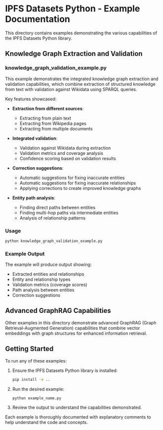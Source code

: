 # IPFS Datasets Python - Example Documentation

This directory contains examples demonstrating the various capabilities of the IPFS Datasets Python library.

## Knowledge Graph Extraction and Validation

### knowledge_graph_validation_example.py

This example demonstrates the integrated knowledge graph extraction and validation capabilities, which combine extraction of structured knowledge from text with validation against Wikidata using SPARQL queries.

Key features showcased:

- **Extraction from different sources**:
  - Extracting from plain text
  - Extracting from Wikipedia pages
  - Extracting from multiple documents

- **Integrated validation**:
  - Validation against Wikidata during extraction
  - Validation metrics and coverage analysis
  - Confidence scoring based on validation results

- **Correction suggestions**:
  - Automatic suggestions for fixing inaccurate entities
  - Automatic suggestions for fixing inaccurate relationships
  - Applying corrections to create improved knowledge graphs

- **Entity path analysis**:
  - Finding direct paths between entities
  - Finding multi-hop paths via intermediate entities
  - Analysis of relationship patterns

### Usage

```bash
python knowledge_graph_validation_example.py
```

### Example Output

The example will produce output showing:
- Extracted entities and relationships
- Entity and relationship types
- Validation metrics (coverage scores)
- Path analysis between entities
- Correction suggestions

## Advanced GraphRAG Capabilities

Other examples in this directory demonstrate advanced GraphRAG (Graph Retrieval-Augmented Generation) capabilities that combine vector embeddings with graph structures for enhanced information retrieval.

## Getting Started

To run any of these examples:

1. Ensure the IPFS Datasets Python library is installed:
   ```bash
   pip install -e ..
   ```

2. Run the desired example:
   ```bash
   python example_name.py
   ```

3. Review the output to understand the capabilities demonstrated.

Each example is thoroughly documented with explanatory comments to help understand the code and concepts.